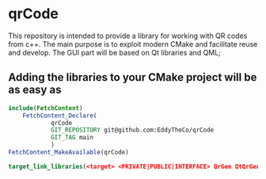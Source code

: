 # qrCode

This repository is intended to provide a library for working with QR codes from c++. The main purpose is to exploit modern CMake and facilitate reuse and develop.
The GUI part will be based on Qt libraries and QML;

## Adding the libraries to your CMake project will be as easy as

```CMake
include(FetchContent)
	FetchContent_Declare(
			qrCode
			GIT_REPOSITORY git@github.com:EddyTheCo/qrCode
			GIT_TAG main
			)
FetchContent_MakeAvailable(qrCode)

target_link_libraries(<target> <PRIVATE|PUBLIC|INTERFACE> QrGen QtQrGen)
```



